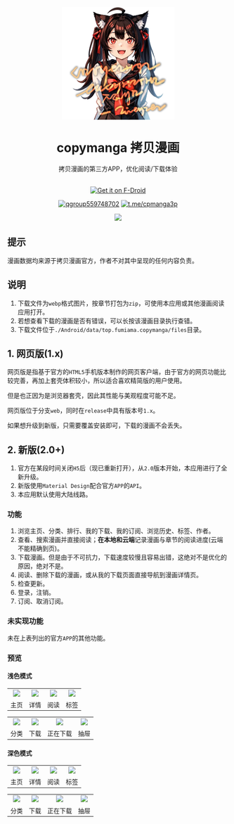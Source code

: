<div align="center">
  <img src="app/src/main/res/drawable-nodpi/kohima.webp" width = "256" height = "256" alt="Kohima"><br>
  <h1>copymanga 拷贝漫画</h1>
  拷贝漫画的第三方APP，优化阅读/下载体验<br><br>

  [<img src="https://fdroid.gitlab.io/artwork/badge/get-it-on.png"
    alt="Get it on F-Droid"
    height="80">](https://f-droid.org/packages/top.fumiama.copymanga)

  [![qgroup559748702](https://img.shields.io/badge/-559748702-orange?style=for-the-badge&labelColor=pink&logo=tencent-qq)](http://qm.qq.com/cgi-bin/qm/qr?_wv=1027&k=oOqUXGFiSRjuZ7K1GPATRuITmE-Hdj_o&authKey=p0ZT8UhPrYLUtvVdm38lMzpT4Mmw8mnqyU3%2FWXbZgUJVd7o18l0HXFaqxMqgXaNN&noverify=0&group_code=559748702)
  [![t.me/cpmanga3p](https://img.shields.io/badge/-cpmanga3p-4488ff?style=for-the-badge&labelColor=88aaff&logo=telegram)](https://t.me/cpmanga3p)

</div>


<div align=center> <a href="#"> <img src="https://counter.seku.su/cmoe?name=copymanga&theme=gb" /> </a> </div>


## 提示
漫画数据均来源于拷贝漫画官方，作者不对其中呈现的任何内容负责。

## 说明
1. 下载文件为`webp`格式图片，按章节打包为`zip`，可使用本应用或其他漫画阅读应用打开。
2. 若想查看下载的漫画是否有错误，可以长按该漫画目录执行查错。
3. 下载文件位于`./Android/data/top.fumiama.copymanga/files`目录。

## 1. 网页版(1.x)
网页版是指基于官方的`HTML5`手机版本制作的网页客户端，由于官方的网页功能比较完善，再加上套壳体积较小，所以适合喜欢精简版的用户使用。

但是也正因为是浏览器套壳，因此其性能与美观程度可能不足。

网页版位于分支`web`，同时在`release`中具有版本号`1.x`。

如果想升级到新版，只需要覆盖安装即可，下载的漫画不会丢失。

## 2. 新版(2.0+)
1. 官方在某段时间关闭`H5`后（现已重新打开），从`2.0`版本开始，本应用进行了全新升级。
2. 新版使用`Material Design`配合官方`APP`的`API`。
3. 本应用默认使用大陆线路。

### 功能
1. 浏览主页、分类、排行、我的下载、我的订阅、浏览历史、标签、作者。
2. 查看、搜索漫画并直接阅读；**在本地和云端**记录漫画与章节的阅读进度(云端不能精确到页)。
3. 下载漫画。但是由于不可抗力，下载速度较慢且容易出错，这绝对不是优化的原因，绝对不是。
4. 阅读、删除下载的漫画，或从我的下载页面直接导航到漫画详情页。
5. 检查更新。
6. 登录，注销。
7. 订阅、取消订阅。

### 未实现功能
未在上表列出的官方`APP`的其他功能。

### 预览
#### 浅色模式

<table>
	<tr>
		<td align="center"><img src="https://user-images.githubusercontent.com/41315874/196217391-7f617392-4ad4-47cf-b903-fa445db6fcfc.png"></td>
		<td align="center"><img src="https://github.com/fumiama/copymanga/assets/41315874/a72a839e-d093-4f60-b22c-a65b0fe7c32a"></td>
		<td align="center"><img src="https://user-images.githubusercontent.com/41315874/196217414-198fd7d2-ed80-4c0e-a40c-c83ac9ff091d.png"></td>
		<td align="center"><img src="https://github.com/fumiama/copymanga/assets/41315874/60269c74-a719-4a3b-be4d-c6c2a85989f1"></td>
	</tr>
    <tr>
		<td align="center">主页</td>
		<td align="center">详情</td>
		<td align="center">阅读</td>
		<td align="center">标签</td>
	</tr>
</table>
<table>
	<tr>
		<td align="center"><img src="https://github.com/fumiama/copymanga/assets/41315874/ae60ee32-01bc-44f7-93e3-f79b937e66a8"></td>
		<td align="center"><img src="https://user-images.githubusercontent.com/41315874/196217462-3f25eee2-d356-420a-b129-754725201f36.png"></td>
		<td align="center"><img src="https://user-images.githubusercontent.com/41315874/196217475-3f4b1c5b-d885-4338-9312-26330a1fabd5.png"></td>
		<td align="center"><img src="https://github.com/fumiama/copymanga/assets/41315874/e513c809-4e60-42e5-9bbd-98a1c29d7335"></td>
	</tr>
    <tr>
		<td align="center">分类</td>
		<td align="center">下载</td>
		<td align="center">正在下载</td>
		<td align="center">抽屉</td>
	</tr>
</table>

#### 深色模式

<table>
	<tr>
		<td align="center"><img src="https://user-images.githubusercontent.com/41315874/196217254-5fc9b56b-2800-4cb8-bbeb-5020e2b0387d.png"></td>
		<td align="center"><img src="https://github.com/fumiama/copymanga/assets/41315874/0edccff4-a6b1-4ee8-9d0d-61f01b1edbac"></td>
		<td align="center"><img src="https://user-images.githubusercontent.com/41315874/196217310-c245eddc-1698-454d-96ad-456b81f469cb.png"></td>
		<td align="center"><img src="https://github.com/fumiama/copymanga/assets/41315874/05f6a89a-63b3-4350-89ef-44b8310ae744"></td>
	</tr>
    <tr>
		<td align="center">主页</td>
		<td align="center">详情</td>
		<td align="center">阅读</td>
		<td align="center">标签</td>
	</tr>
</table>
<table>
	<tr>
		<td align="center"><img src="https://github.com/fumiama/copymanga/assets/41315874/c8fc2b09-902e-4b3b-b8c2-8cf5ebf8d759"></td>
		<td align="center"><img src="https://user-images.githubusercontent.com/41315874/196217365-be6278f8-684c-44e8-be81-f8a14ced9ac0.png"></td>
		<td align="center"><img src="https://user-images.githubusercontent.com/41315874/196217372-7ca3a1be-ebd9-4a9c-8371-666f91c415db.png"></td>
		<td align="center"><img src="https://github.com/fumiama/copymanga/assets/41315874/532143a9-e9d8-419b-8b1b-4f7978dc1ef9"></td>
	</tr>
    <tr>
		<td align="center">分类</td>
		<td align="center">下载</td>
		<td align="center">正在下载</td>
		<td align="center">抽屉</td>
	</tr>
</table>
